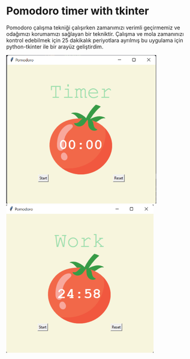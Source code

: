 # Pomodoro timer with tkinter
Pomodoro çalışma tekniği çalışırken zamanımızı verimli geçirmemiz ve odağımızı korumamızı sağlayan bir tekniktir. Çalışma ve mola zamanınızı kontrol edebilmek için 25 
dakikalık periyotlara ayrılmış bu uygulama için python-tkinter ile bir arayüz geliştirdim.

<img src="./Pomodoro UI with tkinter/img/UI.png" width=400px/> <img src="./Pomodoro UI with tkinter/img/UI2.png" width=393px/>

